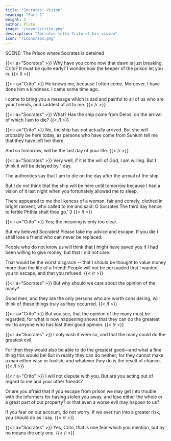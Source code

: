 ```yaml
---
title: "Socrates' Vision"
heading: "Part 1"
weight: 2
author: Plato
image: "/covers/crito.png"
description: "Socrates tells Crito of his vision"
icon: "/icons/soc.png"
---
```





<!-- Release Date: March 1, 1999 [EBook #1657] -->

<!-- TRANSLATED BY BENJAMIN JOWETT -->



<!-- INTRODUCTION

The Crito seems intended to exhibit the character of Socrates in one light only, not as the philosopher, fulfilling a divine mission and trusting in the will of heaven, but simply as the good citizen, who having been unjustly condemned is willing to give up his life in obedience to the laws of the state . . .

The days of Socrates are drawing to a close; the fatal ship has been seen off Sunium, as he is informed by his aged friend and contemporary Crito, who visits him before the dawn has broken; he himself has been warned in a dream that on the third day he must depart. Time is precious, and Crito has come early in order to gain his consent to a plan of escape. This can be easily accomplished by his friends, who will incur no danger in making the attempt to save him, but will be disgraced for ever if they allow him to perish. He should think of his duty to his children, and not play into the hands of his enemies. Money is already provided by Crito as well as by Simmias and others, and he will have no difficulty in finding friends in Thessaly and other places.

Socrates is afraid that Crito is but pressing upon him the opinions of the many; whereas, all his life long he has followed the dictates of reason only and the opinion of the one wise or skilled man. There was a time when Crito himself had allowed the propriety of this. And although someone will say ‘the many can kill us,’ that makes no difference; but a good life, in other words, a just and honourable life, is alone to be valued. All considerations of loss of reputation or injury to his children should be dismissed: the only question is whether he would be right in attempting to escape. Crito, who is a disinterested person not having the fear of death before his eyes, shall answer this for him. Before he was condemned they had often held discussions, in which they agreed that no man should either do evil, or return evil for evil, or betray the right. Are these principles to be altered because the circumstances of Socrates are altered? Crito admits that they remain the same. Then is his escape consistent with the maintenance of them? To this Crito is unable or unwilling to reply.

Socrates proceeds:—Suppose the Laws of Athens to come and remonstrate with him: they will ask, ‘Why does he seek to overturn them?’ and if he replies, ‘They have injured him,’ will not the Laws answer, ‘Yes, but was that the agreement? Has he any objection to make to them which would justify him in overturning them? Was he not brought into the world and educated by their help, and are they not his parents? He might have left Athens and gone where he pleased, but he has lived there for seventy years more constantly than any other citizen.’ Thus he has clearly shown that he acknowledged the agreement, which he cannot now break without dishonour to himself and danger to his friends. Even in the course of the trial he might have proposed exile as the penalty, but then he declared that he preferred death to exile. And whither will he direct his footsteps? In any well-ordered state the Laws will consider him as an enemy. Possibly in a land of misrule like Thessaly he may be welcomed at first, and the unseemly narrative of his escape will be regarded by the inhabitants as an amusing tale. But if he offends them he will have to learn another sort of lesson. Will he continue to give lectures in virtue? That would hardly be decent. And how will his children be the gainers if he takes them into Thessaly, and deprives them of Athenian citizenship? Or if he leaves them behind, does he expect that they will be better taken care of by his friends because he is in Thessaly? Will not true friends care for them equally whether he is alive or dead?

Finally, they exhort him to think of justice first, and of life and children afterwards. He may now depart in peace and innocence, a sufferer and not a doer of evil. But if he breaks agreements, and returns evil for evil, they will be angry with him while he lives; and their brethren the Laws of the world below will receive him as an enemy. Such is the mystic voice which is always murmuring in his ears.

That Socrates was not a good citizen was a charge made against him during his lifetime, which has been often repeated in later ages. The crimes of Alcibiades, Critias, and Charmides, who had been his pupils, were still recent in the memory of the now restored democracy. The fact that he had been neutral in the death-struggle of Athens was not likely to conciliate popular good-will. Plato, writing probably in the next generation, undertakes the defence of his friend and master in this particular, not to the Athenians of his day, but to posterity and the world at large.

Whether such an incident ever really occurred as the visit of Crito and the proposal of escape is uncertain; Plato could easily have invented far more than that; 1 and in the selection of Crito, the aged friend, as the fittest person to make the proposal to Socrates, we seem to recognize the hand of the artist. Whether anyone who has been subjected by the laws of his country to an unjust judgment is right in attempting to escape, is a thesis about which casuists might disagree. Shelley 2 is of opinion that Socrates ‘did well to die,’ but not for the ‘sophistical’ reasons which Plato has put into his mouth. And there would be no difficulty in arguing that Socrates should have lived and preferred to a glorious death the good which he might still be able to perform. ‘A rhetorician would have had much to say upon that point.’ It may be observed however that Plato never intended to answer the question of casuistry, but only to exhibit the ideal of patient virtue which refuses to do the least evil in order to avoid the greatest, and to show his master maintaining in death the opinions which he had professed in his life. Not ‘the world,’ but the ‘one wise man,’ is still the paradox of Socrates in his last hours. He must be guided by reason, although her conclusions may be fatal to him. The remarkable sentiment that the wicked can do neither good nor evil is true, if taken in the sense, which he means, of moral evil; in his own words, ‘they cannot make a man wise or foolish.’

This little dialogue is a perfect piece of dialectic, in which granting the ‘common principle,’ there is no escaping from the conclusion. It is anticipated at the beginning by the dream of Socrates and the parody of Homer. The personification of the Laws, and of their brethren the Laws in the world below, is one of the noblest and boldest figures of speech which occur in Plato.
 -->


<!-- PERSONS OF THE DIALOGUE: Socrates, Crito. -->

SCENE: The Prison where Socrates is detained


{{< l a="Socrates" >}}
Why have you come now that dawn is just breaking, Crito? It must be quite early? I wonder how the keeper of the prison let you in.
{{< /l >}}


{{< r a="Crito" >}}
He knows me, because I often come. Moreover, I have done him a kindness. I came some time ago.

I come to bring you a message which is sad and painful to all of us who are your friends, and saddest of all to me.
{{< /r >}}

<!-- {{< l a="Socrates" >}}
Then why did you just sit and say nothing, instead of waking me up immediately?
{{< /l >}}

{{< r a="Crito" >}}
I should not have liked myself, Socrates, to be in such great trouble and unrest as you are—indeed I should not: 

I have been watching with amazement your peaceful slumbers; and for that reason I did not awake you, because I wished to minimize the pain. I have always thought you to be of a happy disposition; but never did I see anything like the easy, tranquil manner in which you bear this calamity.
{{< /r >}}


{{< l a="Socrates" >}}
When a man has reached my age, he should not be repining at the approach of death.
{{< /l >}}


{{< r a="Crito" >}}
And yet other old men find themselves in similar misfortunes, and age does not prevent them from repining.
{{< /r >}}

{{< l a="Socrates" >}}
That is true. But you have not told me why you come at this early hour.
{{< /l >}} -->



{{< l a="Socrates" >}}
What? Has the ship come from Delos, on the arrival of which I am to die?
{{< /l >}}


{{< r a="Crito" >}}
No, the ship has not actually arrived. But she will probably be here today, as persons who have come from Sunium tell me that they have left her there.

And so tomorrow, will be the last day of your life.
{{< /r >}}


{{< l a="Socrates" >}}
Very well, if it is the will of God, I am willing. But I think it will be delayed by 1 day.

The authorities say that I am to die on the day after the arrival of the ship

But I do not think that the ship will be here until tomorrow because I had a vision of it last night when you fortunately allowed me to sleep.

There appeared to me the likeness of a woman, fair and comely, clothed in bright raiment, who called to me and said: O Socrates The third day hence to fertile Phthia shalt thou go.’ 3
{{< /l >}}


{{< r a="Crito" >}}
Yes; the meaning is only too clear. 

But my beloved Socrates! Please take my advice and escape. If you die I shall lose a friend who can never be replaced. 

People who do not know us will think that I might have saved you if I had been willing to give money, but that I did not care. 

That would be the worst disgrace -- that I should be thought to value money more than the life of a friend! People will not be persuaded that I wanted you to escape, and that you refused.
{{< /r >}}


{{< l a="Socrates" >}}
But why should we care about the opinion of the many? 

Good men, and they are the only persons who are worth considering, will think of these things truly as they occurred.
{{< /l >}}


{{< r a="Crito" >}}
But you see, that the opinion of the many must be regarded, for what is now happening shows that they can do the greatest evil to anyone who has lost their good opinion.
{{< /r >}}


{{< l a="Socrates" >}}
I only wish it were so, and that the many could do the greatest evil. 

For then they would also be able to do the greatest good—and what a fine thing this would be! But in reality they can do neither; for they cannot make a man either wise or foolish; and whatever they do is the result of chance.
{{< /l >}}


{{< r a="Crito" >}}
I will not dispute with you. But are you acting out of regard to me and your other friends? 

Or are you afraid that if you escape from prison we may get into trouble with the informers for having stolen you away, and lose either the whole or a great part of our property? or that even a worse evil may happen to us? 

If you fear on our account, do not worry. If we ever run into a greater risk, you should do as I say.
{{< /r >}}


{{< l a="Socrates" >}}
Yes, Crito, that is one fear which you mention, but by no means the only one.
{{< /l >}}

